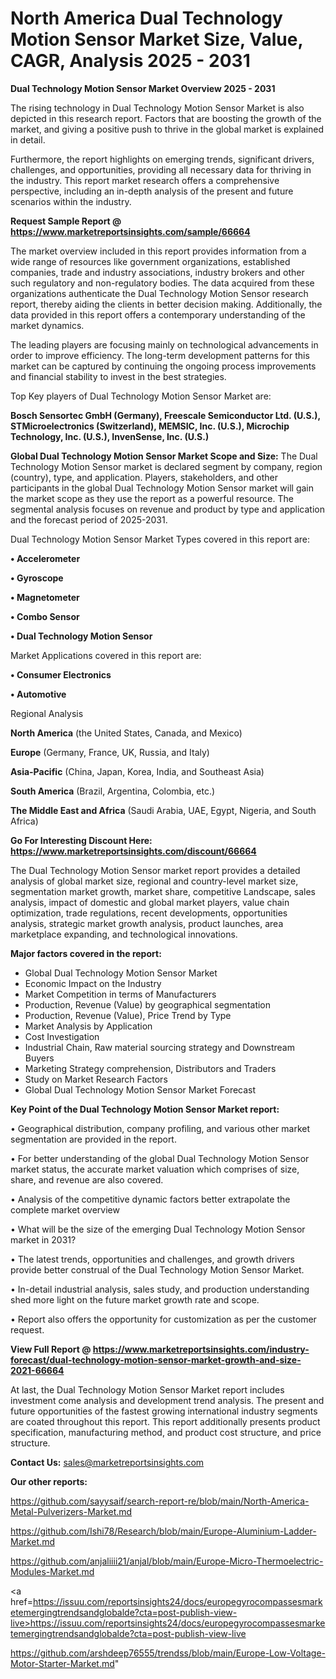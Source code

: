 # North America Dual Technology Motion Sensor Market Size, Value, CAGR, Analysis 2025 - 2031

<Strong> Dual Technology Motion Sensor Market Overview 2025 - 2031</strong>

The rising technology in Dual Technology Motion Sensor Market is also depicted in this research report. Factors that are boosting the growth of the market, and giving a positive push to thrive in the global market is explained in detail.

Furthermore, the report highlights on emerging trends, significant drivers, challenges, and opportunities, providing all necessary data for thriving in the industry. This report market research offers a comprehensive perspective, including an in-depth analysis of the present and future scenarios within the industry.

<strong>Request Sample Report @ <a href=https://www.marketreportsinsights.com/sample/66664>https://www.marketreportsinsights.com/sample/66664</a></strong>

The market overview included in this report provides information from a wide range of resources like government organizations, established companies, trade and industry associations, industry brokers and other such regulatory and non-regulatory bodies. The data acquired from these organizations authenticate the Dual Technology Motion Sensor research report, thereby aiding the clients in better decision making. Additionally, the data provided in this report offers a contemporary understanding of the market dynamics.

The leading players are focusing mainly on technological advancements in order to improve efficiency. The long-term development patterns for this market can be captured by continuing the ongoing process improvements and financial stability to invest in the best strategies.

Top Key players of Dual Technology Motion Sensor Market are:

<strong>Bosch Sensortec GmbH (Germany), Freescale Semiconductor Ltd. (U.S.), STMicroelectronics (Switzerland), MEMSIC, Inc. (U.S.), Microchip Technology, Inc. (U.S.), InvenSense, Inc. (U.S.)</strong>

<strong><b>Global Dual Technology Motion Sensor Market Scope and Size:</b></strong>
The Dual Technology Motion Sensor market is declared segment by company, region (country), type, and application. Players, stakeholders, and other participants in the global Dual Technology Motion Sensor market will gain the market scope as they use the report as a powerful resource. The segmental analysis focuses on revenue and product by type and application and the forecast period of 2025-2031.

Dual Technology Motion Sensor Market Types covered in this report are:

<strong>• Accelerometer

• Gyroscope

• Magnetometer

• Combo Sensor

• Dual Technology Motion Sensor</strong>

Market Applications covered in this report are:

<strong>• Consumer Electronics

• Automotive</strong> 

Regional Analysis

<strong>North America</strong> (the United States, Canada, and Mexico)

<strong>Europe</strong> (Germany, France, UK, Russia, and Italy)

<strong>Asia-Pacific</strong> (China, Japan, Korea, India, and Southeast Asia)

<strong>South America</strong> (Brazil, Argentina, Colombia, etc.)

<strong>The Middle East and Africa</strong> (Saudi Arabia, UAE, Egypt, Nigeria, and South Africa)

<strong>Go For Interesting Discount Here: <a href=https://www.marketreportsinsights.com/discount/66664>https://www.marketreportsinsights.com/discount/66664</a></strong>

The Dual Technology Motion Sensor market report provides a detailed analysis of global market size, regional and country-level market size, segmentation market growth, market share, competitive Landscape, sales analysis, impact of domestic and global market players, value chain optimization, trade regulations, recent developments, opportunities analysis, strategic market growth analysis, product launches, area marketplace expanding, and technological innovations.

<strong><b>Major factors covered in the report:</b></strong>
<ul>
  <li>Global Dual Technology Motion Sensor Market </li>
  <li>Economic Impact on the Industry</li>
  <li>Market Competition in terms of Manufacturers</li>
  <li>Production, Revenue (Value) by geographical segmentation</li>
  <li>Production, Revenue (Value), Price Trend by Type</li>
  <li>Market Analysis by Application</li>
  <li>Cost Investigation</li>
  <li>Industrial Chain, Raw material sourcing strategy and Downstream Buyers</li>
  <li>Marketing Strategy comprehension, Distributors and Traders</li>
  <li>Study on Market Research Factors</li>
  <li>Global Dual Technology Motion Sensor Market Forecast</li>
</ul>

<strong><b>Key Point of the Dual Technology Motion Sensor Market report:</b></strong>

• Geographical distribution, company profiling, and various other market segmentation are provided in the report.

• For better understanding of the global Dual Technology Motion Sensor market status, the accurate market valuation which comprises of size, share, and revenue are also covered.

• Analysis of the competitive dynamic factors better extrapolate the complete market overview

• What will be the size of the emerging Dual Technology Motion Sensor market in 2031?

• The latest trends, opportunities and challenges, and growth drivers provide better construal of the Dual Technology Motion Sensor Market.

• In-detail industrial analysis, sales study, and production understanding shed more light on the future market growth rate and scope.

• Report also offers the opportunity for customization as per the customer request.

<strong><b>View Full Report @ <a href=https://www.marketreportsinsights.com/industry-forecast/dual-technology-motion-sensor-market-growth-and-size-2021-66664>https://www.marketreportsinsights.com/industry-forecast/dual-technology-motion-sensor-market-growth-and-size-2021-66664</a></b></strong>


At last, the Dual Technology Motion Sensor Market report includes investment come analysis and development trend analysis. The present and future opportunities of the fastest growing international industry segments are coated throughout this report. This report additionally presents product specification, manufacturing method, and product cost structure, and price structure.

<strong>Contact Us:</strong>
sales@marketreportsinsights.com

<strong>Our other reports:</strong>

<a href=https://github.com/sayysaif/search-report-re/blob/main/North-America-Metal-Pulverizers-Market.md>https://github.com/sayysaif/search-report-re/blob/main/North-America-Metal-Pulverizers-Market.md</a>

<a href=https://github.com/Ishi78/Research/blob/main/Europe-Aluminium-Ladder-Market.md>https://github.com/Ishi78/Research/blob/main/Europe-Aluminium-Ladder-Market.md</a>

<a href=https://github.com/anjaliiii21/anjal/blob/main/Europe-Micro-Thermoelectric-Modules-Market.md>https://github.com/anjaliiii21/anjal/blob/main/Europe-Micro-Thermoelectric-Modules-Market.md</a>

<a href=https://issuu.com/reportsinsights24/docs/europegyrocompassesmarketemergingtrendsandglobalde?cta=post-publish-view-live>https://issuu.com/reportsinsights24/docs/europegyrocompassesmarketemergingtrendsandglobalde?cta=post-publish-view-live</a>

<a href=https://github.com/arshdeep76555/trendss/blob/main/Europe-Low-Voltage-Motor-Starter-Market.md>https://github.com/arshdeep76555/trendss/blob/main/Europe-Low-Voltage-Motor-Starter-Market.md</a>"
